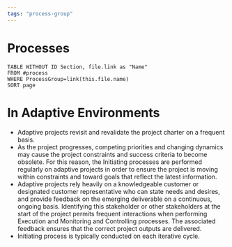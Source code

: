```yaml
---
tags: "process-group"
---
```

# Processes
```dataview
TABLE WITHOUT ID Section, file.link as "Name"
FROM #process
WHERE ProcessGroup=link(this.file.name)
SORT page
```
# In Adaptive Environments
- Adaptive projects revisit and revalidate the project charter on a frequent basis.
- As the project progresses, competing priorities and changing dynamics may cause the project constraints and success criteria to become obsolete. For this reason, the Initiating processes are performed regularly on adaptive projects in order to ensure the project is moving within constraints and toward goals that reflect the latest information.
- Adaptive projects rely heavily on a knowledgeable customer or designated customer representative who can state needs and desires, and provide feedback on the emerging deliverable on a continuous, ongoing basis. Identifying this stakeholder or other stakeholders at the start of the project permits frequent interactions when performing Execution and Monitoring and Controlling processes. The associated feedback ensures that the correct project outputs are delivered.
- Initiating process is typically conducted on each iterative cycle.